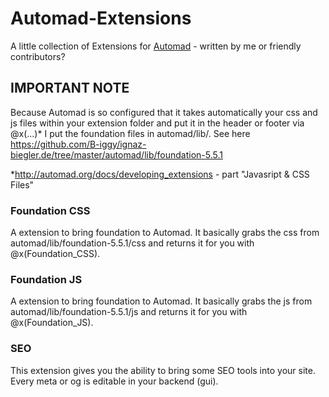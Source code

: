 # Automad-Extensions
A little collection of Extensions for [Automad](http://automad.org/) - written by me or friendly contributors?

## IMPORTANT NOTE

Because Automad is so configured that it takes automatically your css and js files within your extension folder and put it in the header or footer via @x(...)* I put the foundation files in automad/lib/. See here https://github.com/B-iggy/ignaz-biegler.de/tree/master/automad/lib/foundation-5.5.1

*http://automad.org/docs/developing_extensions - part "Javasript & CSS Files"

### Foundation CSS

A extension to bring foundation to Automad. It basically grabs the css from automad/lib/foundation-5.5.1/css and returns it for you with @x(Foundation_CSS).

### Foundation JS

A extension to bring foundation to Automad. It basically grabs the js from automad/lib/foundation-5.5.1/js and returns it for you with @x(Foundation_JS).

### SEO

This extension gives you the ability to bring some SEO tools into your site. Every meta or og is editable in your backend (gui).

